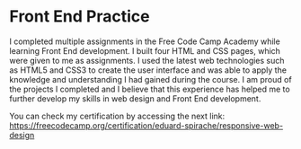 # Front End Practice

I completed multiple assignments in the Free Code Camp Academy while learning Front End development. I built four HTML and CSS pages, which were given to me as assignments. I used the latest web technologies such as HTML5 and CSS3 to create the user interface and was able to apply the knowledge and understanding I had gained during the course. I am proud of the projects I completed and I believe that this experience has helped me to further develop my skills in web design and Front End development.

You can check my certification by accessing the next link: <br>
https://freecodecamp.org/certification/eduard-spirache/responsive-web-design